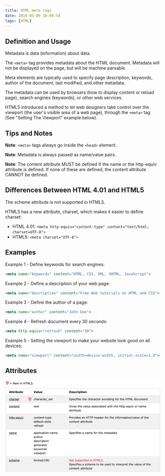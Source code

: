 ```yaml
---
title: HTML meta tags
date: 2019-05-09 10:09:54
tags: [HTML]
---
```


## Definition and Usage

Metadata is data (information) about data.

The `<meta>` tag provides metadata about the HTML document. Metadata will not be displayed on the page, but will be machine parsable.

Meta elements are typically used to specify page description, keywords, author of the document, last modified, and other metadata.

The metadata can be used by browsers (how to display content or reload page), search engines (keywords), or other web services.

HTML5 introduced a method to let web designers take control over the viewport (the user's visible area of a web page), through the `<meta>` tag (See "Setting The Viewport" example below).

## Tips and Notes

**Note**: `<meta>` tags always go inside the `<head>` element.

**Note**: Metadata is always passed as name/value pairs.

**Note**: The content attribute MUST be defined if the name or the http-equiv attribute is defined. If none of these are defined, the content attribute CANNOT be defined.

## Differences Between HTML 4.01 and HTML5

The scheme attribute is not supported in HTML5.

HTML5 has a new attribute, charset, which makes it easier to define charset:

- HTML 4.01: `<meta http-equiv="content-type" content="text/html; charset=UTF-8">`
- HTML5: `<meta charset="UTF-8">`

## Examples

Example 1 - Define keywords for search engines:

``` html
<meta name="keywords" content="HTML, CSS, XML, XHTML, JavaScript">
```

Example 2 - Define a description of your web page:

``` html
<meta name="description" content="Free Web tutorials on HTML and CSS">
```

Example 3 - Define the author of a page:

``` html
<meta name="author" content="John Doe">
```

Example 4 - Refresh document every 30 seconds:

``` html
<meta http-equiv="refresh" content="30">
```

Example 5 - Setting the viewport to make your website look good on all devices:

``` html
<meta name="viewport" content="width=device-width, initial-scale=1.0">
```

## Attributes

![](https://raw.githubusercontent.com/alex6liu/blog-images/master/html%26css/meta.png)